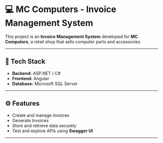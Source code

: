# 💻 MC Computers - Invoice Management System

This project is an **Invoice Management System** developed for **MC Computers**, a retail shop that sells computer parts and accessories.  

---

## 🚀 Tech Stack
- **Backend:** ASP.NET / C#
- **Frontend:** Angular  
- **Database:** Microsoft SQL Server  

---

## ⚙️ Features
- Create and manage invoices  
- Generate Invoices  
- Store and retrieve data securely  
- Test and explore APIs using **Swagger UI**

---
